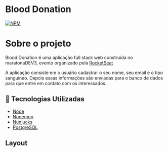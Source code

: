 # Blood Donation

[![NPM](https://img.shields.io/github/license/victorh5/bloodDonation)](https://github.com/victorh5/bloodDonation/blob/master/LICENSE)

# Sobre o projeto

Blood Donation é uma aplicação full stack web construída no maratonaDEV3, evento organizado pela [RocketSeat](https://rocketseat.com.br/)

A aplicação consiste em o usuário cadastrar o seu nome, seu email e o tipo sanguíneo. Depois essas informações são enviadas para o banco de dados para que entre em contato com os interessados.

## :rocket: Tecnologias Utilizadas

- [Node](https://nodejs.org/en/)
- [Nodemon](https://nodemon.io/)
- [Nunjucks](https://mozilla.github.io/nunjucks/)
- [PostgreSQL](https://www.postgresql.org/)

## Layout

